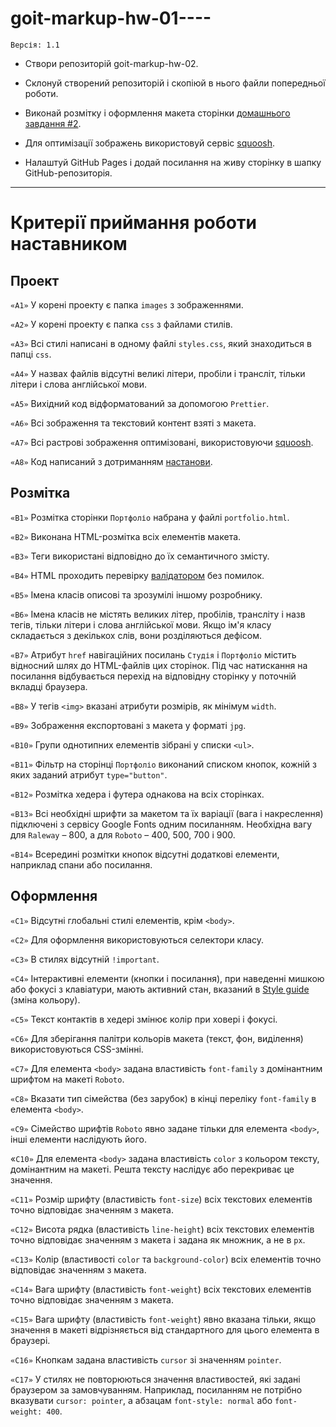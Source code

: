 # goit-markup-hw-01----

`Версія: 1.1`

- Створи репозиторій goit-markup-hw-02.

- Склонуй створений репозиторій і скопіюй в нього файли попередньої роботи.

- Виконай розмітку і оформлення макета сторінки [домашнього завдання #2](<https://www.figma.com/file/JOuVlZkZL4gjtDD1ofH4vd/Web-Studio-(Version-3.0)-(Copy)?type=design&node-id=296711-361&t=MyGfSQh4YqH69kl9-0>).

- Для оптимізації зображень використовуй сервіс [squoosh](https://squoosh.app/).

- Налаштуй GitHub Pages і додай посилання на живу сторінку в шапку GitHub-репозиторія.

---

# Критерії приймання роботи наставником

## Проект

`«A1»` У корені проекту є папка `images` з зображеннями.

`«A2»` У корені проекту є папка `css` з файлами стилів.

`«A3»` Всі стилі написані в одному файлі `styles.css`, який знаходиться в папці `css`.

`«A4»` У назвах файлів відсутні великі літери, пробіли і трансліт, тільки літери і слова англійської мови.

`«A5»` Вихідний код відформатований за допомогою `Prettier`.

`«A6»` Всі зображення та текстовий контент взяті з макета.

`«A7»` Всі растрові зображення оптимізовані, використовуючи [squoosh](https://squoosh.app/).

`«A8»` Код написаний з дотриманням [настанови](https://codeguide.co/).

## Розмітка

`«B1»` Розмітка сторінки `Портфоліо` набрана у файлі `portfolio.html`.

`«B2»` Виконана HTML-розмітка всіх елементів макета.

`«B3»` Теги використані відповідно до їх семантичного змісту.

`«B4»` HTML проходить перевірку [валідатором](https://validator.w3.org/nu/) без помилок.

`«B5»` Імена класів описові та зрозумілі іншому розробнику.

`«B6»` Імена класів не містять великих літер, пробілів, трансліту і назв тегів, тільки літери і слова англійської мови. Якщо ім'я класу складається з декількох слів, вони розділяються дефісом.

`«B7»` Атрибут `href` навігаційних посилань `Студія` і `Портфоліо` містить відносний шлях до HTML-файлів цих сторінок. Під час натискання на посилання відбувається перехід на відповідну сторінку у поточній вкладці браузера.

`«B8»` У тегів `<img>` вказані атрибути розмірів, як мінімум `width`.

`«B9»` Зображення експортовані з макета у форматі `jpg`.

`«B10»` Групи однотипних елементів зібрані у списки `<ul>`.

`«B11»` Фільтр на сторінці `Портфоліо` виконаний списком кнопок, кожній з яких заданий атрибут `type="button"`.

`«B12»` Розмітка хедера і футера однакова на всіх сторінках.

`«B13»` Всі необхідні шрифти за макетом та їх варіації (вага і накреслення) підключені з сервісу Google Fonts одним посиланням. Необхідна вагу для `Raleway` – 800, а для `Roboto` – 400, 500, 700 і 900.

`«B14»` Всередині розмітки кнопок відсутні додаткові елементи, наприклад спани або посилання.

## Оформлення

`«C1»` Відсутні глобальні стилі елементів, крім `<body>`.

`«C2»` Для оформлення використовуються селектори класу.

`«C3»` В стилях відсутній `!important`.

`«C4»` Інтерактивні елементи (кнопки і посилання), при наведенні мишкою або фокусі з клавіатури, мають активний стан, вказаний в [Style guide](<https://www.figma.com/file/B1m2uk25m1eAgroESAuM2g/Web-Studio-(Version-3.0)?type=design&node-id=296641-536&t=dEtqRw63G3mHjUGm-0>) (зміна кольору).

`«С5»` Текст контактів в хедері змінює колір при ховері і фокусі.

`«C6»` Для зберігання палітри кольорів макета (текст, фон, виділення) використовуються CSS-змінні.

`«С7»` Для елемента `<body>` задана властивість `font-family` з домінантним шрифтом на макеті `Roboto`.

`«С8»` Вказати тип сімейства (без зарубок) в кінці переліку `font-family` в елемента `<body>`.

`«С9»` Сімейство шрифтів `Roboto` явно задане тільки для елемента `<body>`, інші елементи наслідують його.

«`С10»` Для елемента `<body>` задана властивість `color` з кольором тексту, домінантним на макеті. Решта тексту наслідує або перекриває це значення.

`«С11»` Розмір шрифту (властивість `font-size`) всіх текстових елементів точно відповідає значенням з макета.

`«С12»` Висота рядка (властивість `line-height`) всіх текстових елементів точно відповідає значенням з макета і задана як множник, а не в `px`.

`«С13»` Колір (властивості `color` та `background-color`) всіх елементів точно відповідає значенням з макета.

`«С14»` Вага шрифту (властивість `font-weight`) всіх текстових елементів точно відповідає значенням з макета.

`«С15»` Вага шрифту (властивість `font-weight`) явно вказана тільки, якщо значення в макеті відрізняється від стандартного для цього елемента в браузері.

`«С16»` Кнопкам задана властивість `cursor` зі значенням `pointer`.

`«С17»` У стилях не повторюються значення властивостей, які задані браузером за замовчуванням. Наприклад, посиланням не потрібно вказувати `cursor: pointer`, а абзацам `font-style: normal` або `font-weight: 400`.
